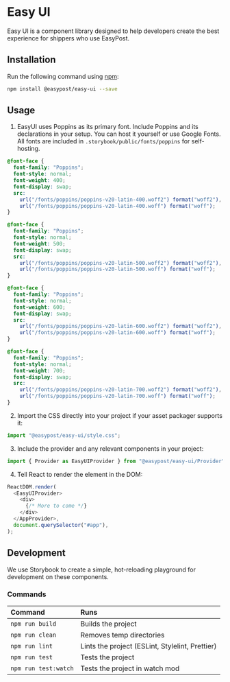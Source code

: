 # Easy UI

Easy UI is a component library designed to help developers create the best experience for shippers who use EasyPost.

## Installation

Run the following command using [npm](https://www.npmjs.com/):

```bash
npm install @easypost/easy-ui --save
```

## Usage

1. EasyUI uses Poppins as its primary font. Include Poppins and its declarations in your setup. You can host it yourself or use Google Fonts. All fonts are included in `.storybook/public/fonts/poppins` for self-hosting.

```css
@font-face {
  font-family: "Poppins";
  font-style: normal;
  font-weight: 400;
  font-display: swap;
  src:
    url("/fonts/poppins/poppins-v20-latin-400.woff2") format("woff2"),
    url("/fonts/poppins/poppins-v20-latin-400.woff") format("woff");
}

@font-face {
  font-family: "Poppins";
  font-style: normal;
  font-weight: 500;
  font-display: swap;
  src:
    url("/fonts/poppins/poppins-v20-latin-500.woff2") format("woff2"),
    url("/fonts/poppins/poppins-v20-latin-500.woff") format("woff");
}

@font-face {
  font-family: "Poppins";
  font-style: normal;
  font-weight: 600;
  font-display: swap;
  src:
    url("/fonts/poppins/poppins-v20-latin-600.woff2") format("woff2"),
    url("/fonts/poppins/poppins-v20-latin-600.woff") format("woff");
}

@font-face {
  font-family: "Poppins";
  font-style: normal;
  font-weight: 700;
  font-display: swap;
  src:
    url("/fonts/poppins/poppins-v20-latin-700.woff2") format("woff2"),
    url("/fonts/poppins/poppins-v20-latin-700.woff") format("woff");
}
```

2.  Import the CSS directly into your project if your asset packager supports it:

```js
import "@easypost/easy-ui/style.css";
```

3.  Include the provider and any relevant components in your project:

```js
import { Provider as EasyUIProvider } from "@easypost/easy-ui/Provider";
```

4.  Tell React to render the element in the DOM:

```js
ReactDOM.render(
  <EasyUIProvider>
    <div>
      {/* More to come */}
    </div>
  </AppProvider>,
  document.querySelector("#app"),
);
```

## Development

We use Storybook to create a simple, hot-reloading playground for development on these components.

### Commands

| Command              | Runs                                            |
| :------------------- | :---------------------------------------------- |
| `npm run build`      | Builds the project                              |
| `npm run clean`      | Removes temp directories                        |
| `npm run lint`       | Lints the project (ESLint, Stylelint, Prettier) |
| `npm run test`       | Tests the project                               |
| `npm run test:watch` | Tests the project in watch mod                  |
